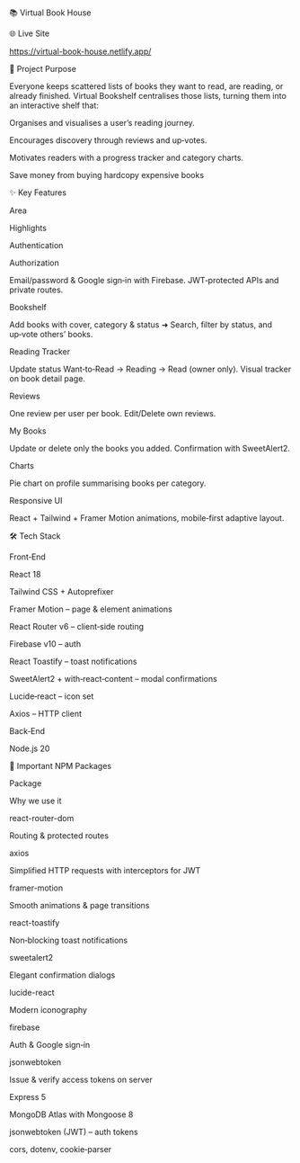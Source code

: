 📚 Virtual Book House

🌐 Live Site

https://virtual-book-house.netlify.app/

🎯 Project Purpose

Everyone keeps scattered lists of books they want to read, are reading, or already finished. Virtual Bookshelf centralises those lists, turning them into an interactive shelf that:

Organises and visualises a user’s reading journey.

Encourages discovery through reviews and up‑votes.

Motivates readers with a progress tracker and category charts.

Save money from buying hardcopy expensive books

✨ Key Features

Area

Highlights

Authentication

Authorization

Email/password & Google sign‑in with Firebase. JWT‑protected APIs and private routes.

Bookshelf

Add books with cover, category & status ➜ Search, filter by status, and up‑vote others’ books.

Reading Tracker

Update status Want‑to‑Read → Reading → Read (owner only). Visual tracker on book detail page.

Reviews

One review per user per book. Edit/Delete own reviews.

My Books

Update or delete only the books you added. Confirmation with SweetAlert2.

Charts

Pie chart on profile summarising books per category.

Responsive UI

React + Tailwind + Framer Motion animations, mobile‑first adaptive layout.


🛠️ Tech Stack

Front‑End

React 18

Tailwind CSS + Autoprefixer

Framer Motion – page & element animations

React Router v6 – client‑side routing

Firebase v10 – auth 

React Toastify – toast notifications

SweetAlert2 + with‑react‑content – modal confirmations

Lucide‑react – icon set

Axios – HTTP client

Back‑End

Node.js 20

🔑 Important NPM Packages

Package

Why we use it

react-router-dom

Routing & protected routes

axios

Simplified HTTP requests with interceptors for JWT

framer-motion

Smooth animations & page transitions

react-toastify

Non‑blocking toast notifications

sweetalert2

Elegant confirmation dialogs

lucide-react

Modern iconography

firebase

Auth & Google sign‑in

jsonwebtoken

Issue & verify access tokens on server

Express 5

MongoDB Atlas with Mongoose 8

jsonwebtoken (JWT) – auth tokens

cors, dotenv, cookie‑parser
